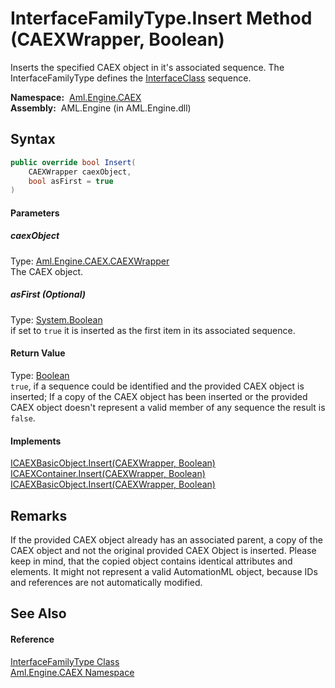 InterfaceFamilyType.Insert Method (CAEXWrapper, Boolean)
========================================================
Inserts the specified CAEX object in it's associated sequence. The InterfaceFamilyType defines the [InterfaceClass][1] sequence.

  **Namespace:**  [Aml.Engine.CAEX][2]  
  **Assembly:**  AML.Engine (in AML.Engine.dll)

Syntax
------

```csharp
public override bool Insert(
	CAEXWrapper caexObject,
	bool asFirst = true
)
```

#### Parameters

##### *caexObject*
Type: [Aml.Engine.CAEX.CAEXWrapper][3]  
The CAEX object.

##### *asFirst* (Optional)
Type: [System.Boolean][4]  
 if set to `true` it is inserted as the first item in its associated sequence.

#### Return Value
Type: [Boolean][4]  
`true`, if a sequence could be identified and the provided CAEX object is inserted; If a copy of the CAEX object has been inserted or the provided CAEX object doesn't represent a valid member of any sequence the result is `false`. 
#### Implements
[ICAEXBasicObject.Insert(CAEXWrapper, Boolean)][5]  
[ICAEXContainer.Insert(CAEXWrapper, Boolean)][6]  
[ICAEXBasicObject.Insert(CAEXWrapper, Boolean)][5]  


Remarks
-------
 If the provided CAEX object already has an associated parent, a copy of the CAEX object and not the original provided CAEX Object is inserted. Please keep in mind, that the copied object contains identical attributes and elements. It might not represent a valid AutomationML object, because IDs and references are not automatically modified. 

See Also
--------

#### Reference
[InterfaceFamilyType Class][7]  
[Aml.Engine.CAEX Namespace][2]  

[1]: InterfaceClass.md
[2]: ../README.md
[3]: ../CAEXWrapper/README.md
[4]: https://docs.microsoft.com/dotnet/api/system.boolean
[5]: ../ICAEXBasicObject/Insert.md
[6]: ../ICAEXContainer/Insert.md
[7]: README.md
[8]: https://www.automationml.org
[9]: ../../icons/logoShade.png